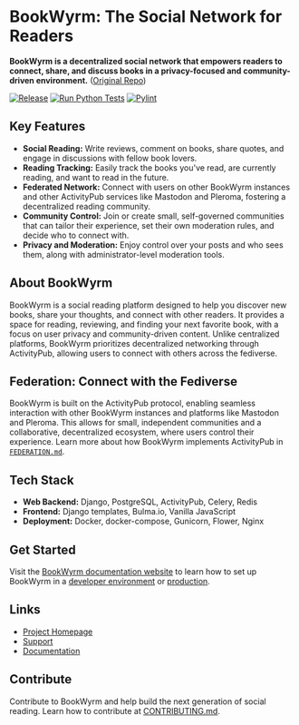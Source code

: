 # BookWyrm: The Social Network for Readers

**BookWyrm is a decentralized social network that empowers readers to connect, share, and discuss books in a privacy-focused and community-driven environment.** ([Original Repo](https://github.com/bookwyrm-social/bookwyrm))

[![Release](https://img.shields.io/github/release/bookwyrm-social/bookwyrm.svg?colorB=58839b)](https://github.com/bookwyrm-social/bookwyrm/releases)
[![Run Python Tests](https://github.com/bookwyrm-social/bookwyrm/actions/workflows/django-tests.yml/badge.svg)](https://github.com/bookwyrm-social/bookwyrm/actions/workflows/django-tests.yml)
[![Pylint](https://github.com/bookwyrm-social/bookwyrm/actions/workflows/pylint.yml/badge.svg)](https://github.com/bookwyrm-social/bookwyrm/actions/workflows/pylint.yml)

## Key Features

*   **Social Reading:** Write reviews, comment on books, share quotes, and engage in discussions with fellow book lovers.
*   **Reading Tracking:** Easily track the books you've read, are currently reading, and want to read in the future.
*   **Federated Network:** Connect with users on other BookWyrm instances and other ActivityPub services like Mastodon and Pleroma, fostering a decentralized reading community.
*   **Community Control:** Join or create small, self-governed communities that can tailor their experience, set their own moderation rules, and decide who to connect with.
*   **Privacy and Moderation:** Enjoy control over your posts and who sees them, along with administrator-level moderation tools.

## About BookWyrm

BookWyrm is a social reading platform designed to help you discover new books, share your thoughts, and connect with other readers. It provides a space for reading, reviewing, and finding your next favorite book, with a focus on user privacy and community-driven content. Unlike centralized platforms, BookWyrm prioritizes decentralized networking through ActivityPub, allowing users to connect with others across the fediverse.

## Federation: Connect with the Fediverse

BookWyrm is built on the ActivityPub protocol, enabling seamless interaction with other BookWyrm instances and platforms like Mastodon and Pleroma. This allows for small, independent communities and a collaborative, decentralized ecosystem, where users control their experience. Learn more about how BookWyrm implements ActivityPub in [`FEDERATION.md`](https://github.com/bookwyrm-social/bookwyrm/blob/main/FEDERATION.md).

## Tech Stack

*   **Web Backend:** Django, PostgreSQL, ActivityPub, Celery, Redis
*   **Frontend:** Django templates, Bulma.io, Vanilla JavaScript
*   **Deployment:** Docker, docker-compose, Gunicorn, Flower, Nginx

## Get Started

Visit the [BookWyrm documentation website](https://docs.joinbookwyrm.com/) to learn how to set up BookWyrm in a [developer environment](https://docs.joinbookwyrm.com/install-dev.html) or [production](https://docs.joinbookwyrm.com/install-prod.html).

## Links

*   [Project Homepage](https://joinbookwyrm.com/)
*   [Support](https://patreon.com/bookwyrm)
*   [Documentation](https://docs.joinbookwyrm.com/)

## Contribute

Contribute to BookWyrm and help build the next generation of social reading.  Learn how to contribute at [CONTRIBUTING.md](https://github.com/bookwyrm-social/bookwyrm/blob/main/CONTRIBUTING.md).